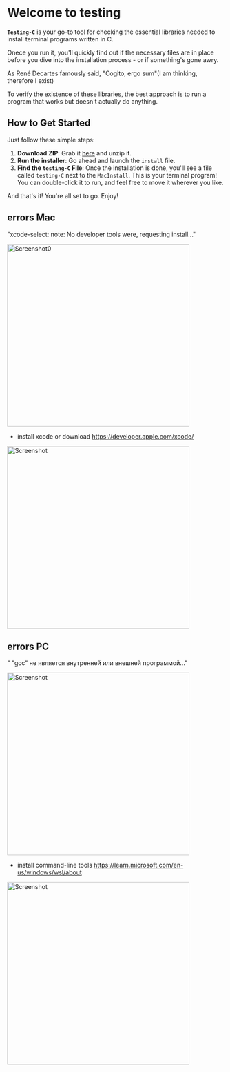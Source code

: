 # Welcome to testing

**`Testing-C`** is your go-to tool for checking the essential libraries needed to install terminal programs written in C.

Onece you run it, you'll quickly find out if the necessary files are in place before you dive into the installation process - or if something's gone awry.

As René Decartes famously said, "Cogito, ergo sum"(I am thinking, therefore I exist)

To verify the existence of these libraries, the best approach is to run a program that works but doesn't actually do anything.

## How to Get Started
Just follow these simple steps:

1. **Download ZIP**: Grab it [here](https://github.com/smalkov-net/Testing-C/archive/refs/heads/main.zip) and unzip it.
2. **Run the installer**: Go ahead and launch the `install` file.
3. **Find the `testing-C` File**: Once the installation is done, you'll see a file called `testing-C` next to the `MacInstall`. This is your terminal program! You can double-click it to run, and feel free to move it wherever you like.

And that's it! You're all set to go. Enjoy!





## errors Mac

"xcode-select: note: No developer tools were, requesting install..."

<img width="423" alt="Screenshot0" src="https://github.com/user-attachments/assets/a8c5d2e9-2458-493c-8302-bb3c8fe8b4e2" />

- install xcode or download https://developer.apple.com/xcode/

<img width="423" alt="Screenshot" src="https://github.com/user-attachments/assets/a75a79b4-6bb6-47c6-94f1-61ea4d8a9331" />

## errors PC
" "gcc" не является внутренней или внешней программой..."

<img width="423" alt="Screenshot" src="https://github.com/user-attachments/assets/a37ecbd2-479d-42e7-b12f-5bf18f75f0d1" />

- install command-line tools https://learn.microsoft.com/en-us/windows/wsl/about

<img width="423" alt="Screenshot" src="https://github.com/user-attachments/assets/43cb3745-c68d-48db-956e-96206b13e4c5" />
